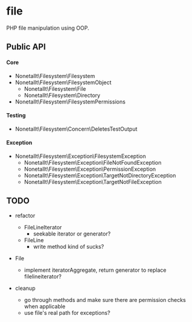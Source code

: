 # file

PHP file manipulation using OOP.

## Public API

#### Core

* Nonetallt\Filesystem\Filesystem
* Nonetallt\Filesystem\FilesystemObject
    * Nonetallt\Filesystem\File
    * Nonetallt\Filesystem\Directory
* Nonetallt\Filesystem\FilesystemPermissions

#### Testing

* Nonetallt\Filesystem\Concern\DeletesTestOutput

#### Exception

* Nonetallt\Filesystem\Exception\FilesystemException
    * Nonetallt\Filesystem\Exception\FileNotFoundException
    * Nonetallt\Filesystem\Exception\PermissionException
    * Nonetallt\Filesystem\Exception\TargetNotDirectoryException
    * Nonetallt\Filesystem\Exception\TargetNotFileException

## TODO

* refactor 
    * FileLineIterator 
        * seekable iterator or generator?
    * FileLine
        * write method kind of sucks?

* File
    * implement iteratorAggregate, return generator to replace
      filelineiterator?

* cleanup
    * go through methods and make sure there are permission checks when applicable
    * use file's real path for exceptions?
